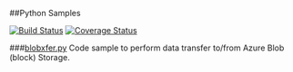 ##Python Samples

[![Build Status](https://travis-ci.org/alfpark/azure-batch-samples.svg?branch=master)](https://travis-ci.org/alfpark/azure-batch-samples)
[![Coverage Status](https://coveralls.io/repos/alfpark/azure-batch-samples/badge.svg?branch=master)](https://coveralls.io/r/alfpark/azure-batch-samples?branch=master)

###[blobxfer.py](./Storage)
Code sample to perform data transfer to/from Azure Blob (block) Storage.

